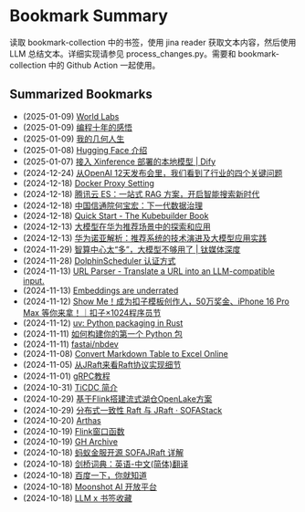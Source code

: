# Bookmark Summary 
读取 bookmark-collection 中的书签，使用 jina reader 获取文本内容，然后使用 LLM 总结文本。详细实现请参见 process_changes.py。需要和 bookmark-collection 中的 Github Action 一起使用。
    
## Summarized Bookmarks
- (2025-01-09) [World Labs](202501/2025-01-09-world-labs.md)
- (2025-01-09) [编程十年的感悟](202501/2025-01-09-%E7%BC%96%E7%A8%8B%E5%8D%81%E5%B9%B4%E7%9A%84%E6%84%9F%E6%82%9F.md)
- (2025-01-09) [我的几何人生](202501/2025-01-09-%E6%88%91%E7%9A%84%E5%87%A0%E4%BD%95%E4%BA%BA%E7%94%9F.md)
- (2025-01-08) [Hugging Face 介绍](202501/2025-01-08-hugging-face-%E4%BB%8B%E7%BB%8D.md)
- (2025-01-07) [接入 Xinference 部署的本地模型 | Dify](202501/2025-01-07-%E6%8E%A5%E5%85%A5-xinference-%E9%83%A8%E7%BD%B2%E7%9A%84%E6%9C%AC%E5%9C%B0%E6%A8%A1%E5%9E%8B-dify.md)
- (2024-12-24) [从OpenAI 12天发布会里，我们看到了行业的四个关键问题](202412/2024-12-24-%E4%BB%8Eopenai-12%E5%A4%A9%E5%8F%91%E5%B8%83%E4%BC%9A%E9%87%8C%EF%BC%8C%E6%88%91%E4%BB%AC%E7%9C%8B%E5%88%B0%E4%BA%86%E8%A1%8C%E4%B8%9A%E7%9A%84%E5%9B%9B%E4%B8%AA%E5%85%B3%E9%94%AE%E9%97%AE%E9%A2%98.md)
- (2024-12-18) [Docker Proxy Setting](202412/2024-12-18-docker-proxy-setting.md)
- (2024-12-18) [腾讯云 ES：一站式 RAG 方案，开启智能搜索新时代](202412/2024-12-18-%E8%85%BE%E8%AE%AF%E4%BA%91-es%EF%BC%9A%E4%B8%80%E7%AB%99%E5%BC%8F-rag-%E6%96%B9%E6%A1%88%EF%BC%8C%E5%BC%80%E5%90%AF%E6%99%BA%E8%83%BD%E6%90%9C%E7%B4%A2%E6%96%B0%E6%97%B6%E4%BB%A3.md)
- (2024-12-18) [中国信通院何宝宏：下一代数据治理](202412/2024-12-18-%E4%B8%AD%E5%9B%BD%E4%BF%A1%E9%80%9A%E9%99%A2%E4%BD%95%E5%AE%9D%E5%AE%8F%EF%BC%9A%E4%B8%8B%E4%B8%80%E4%BB%A3%E6%95%B0%E6%8D%AE%E6%B2%BB%E7%90%86.md)
- (2024-12-18) [Quick Start - The Kubebuilder Book](202412/2024-12-18-quick-start---the-kubebuilder-book.md)
- (2024-12-13) [大模型在华为推荐场景中的探索和应用](202412/2024-12-13-%E5%A4%A7%E6%A8%A1%E5%9E%8B%E5%9C%A8%E5%8D%8E%E4%B8%BA%E6%8E%A8%E8%8D%90%E5%9C%BA%E6%99%AF%E4%B8%AD%E7%9A%84%E6%8E%A2%E7%B4%A2%E5%92%8C%E5%BA%94%E7%94%A8.md)
- (2024-12-13) [华为诺亚解析：推荐系统的技术演进及大模型应用实践](202412/2024-12-13-%E5%8D%8E%E4%B8%BA%E8%AF%BA%E4%BA%9A%E8%A7%A3%E6%9E%90%EF%BC%9A%E6%8E%A8%E8%8D%90%E7%B3%BB%E7%BB%9F%E7%9A%84%E6%8A%80%E6%9C%AF%E6%BC%94%E8%BF%9B%E5%8F%8A%E5%A4%A7%E6%A8%A1%E5%9E%8B%E5%BA%94%E7%94%A8%E5%AE%9E%E8%B7%B5.md)
- (2024-11-29) [智算中心太“多”，大模型不够用了 | 钛媒体深度](202411/2024-11-29-%E6%99%BA%E7%AE%97%E4%B8%AD%E5%BF%83%E5%A4%AA%E2%80%9C%E5%A4%9A%E2%80%9D%EF%BC%8C%E5%A4%A7%E6%A8%A1%E5%9E%8B%E4%B8%8D%E5%A4%9F%E7%94%A8%E4%BA%86-%E9%92%9B%E5%AA%92%E4%BD%93%E6%B7%B1%E5%BA%A6.md)
- (2024-11-28) [DolphinScheduler 认证方式](202411/2024-11-28-dolphinscheduler-%E8%AE%A4%E8%AF%81%E6%96%B9%E5%BC%8F.md)
- (2024-11-13) [URL Parser - Translate a URL into an LLM-compatible input.](202411/2024-11-13-url-parser---translate-a-url-into-an-llm-compatible-input..md)
- (2024-11-13) [Embeddings are underrated](202411/2024-11-13-embeddings-are-underrated.md)
- (2024-11-12) [Show Me！成为扣子模板创作人，50万奖金、iPhone 16 Pro Max 等你来拿！｜扣子×1024程序员节](202411/2024-11-12-show-me%EF%BC%81%E6%88%90%E4%B8%BA%E6%89%A3%E5%AD%90%E6%A8%A1%E6%9D%BF%E5%88%9B%E4%BD%9C%E4%BA%BA%EF%BC%8C50%E4%B8%87%E5%A5%96%E9%87%91%E3%80%81iphone-16-pro-max-%E7%AD%89%E4%BD%A0%E6%9D%A5%E6%8B%BF%EF%BC%81%EF%BD%9C%E6%89%A3%E5%AD%90%C3%971024%E7%A8%8B%E5%BA%8F%E5%91%98%E8%8A%82.md)
- (2024-11-12) [uv: Python packaging in Rust](202411/2024-11-12-uv-python-packaging-in-rust.md)
- (2024-11-11) [如何构建你的第一个 Python 包](202411/2024-11-11-%E5%A6%82%E4%BD%95%E6%9E%84%E5%BB%BA%E4%BD%A0%E7%9A%84%E7%AC%AC%E4%B8%80%E4%B8%AA-python-%E5%8C%85.md)
- (2024-11-11) [fastai/nbdev](202411/2024-11-11-fastai-nbdev.md)
- (2024-11-08) [Convert Markdown Table to Excel Online](202411/2024-11-08-convert-markdown-table-to-excel-online.md)
- (2024-11-05) [从JRaft来看Raft协议实现细节](202411/2024-11-05-%E4%BB%8Ejraft%E6%9D%A5%E7%9C%8Braft%E5%8D%8F%E8%AE%AE%E5%AE%9E%E7%8E%B0%E7%BB%86%E8%8A%82.md)
- (2024-11-01) [gRPC教程](202411/2024-11-01-grpc%E6%95%99%E7%A8%8B.md)
- (2024-10-31) [TiCDC 简介](202410/2024-10-31-ticdc-%E7%AE%80%E4%BB%8B.md)
- (2024-10-29) [基于Flink搭建流式湖仓OpenLake方案](202410/2024-10-29-%E5%9F%BA%E4%BA%8Eflink%E6%90%AD%E5%BB%BA%E6%B5%81%E5%BC%8F%E6%B9%96%E4%BB%93openlake%E6%96%B9%E6%A1%88.md)
- (2024-10-29) [分布式一致性 Raft 与 JRaft · SOFAStack](202410/2024-10-29-%E5%88%86%E5%B8%83%E5%BC%8F%E4%B8%80%E8%87%B4%E6%80%A7-raft-%E4%B8%8E-jraft-%C2%B7-sofastack.md)
- (2024-10-20) [Arthas](202410/2024-10-20-arthas.md)
- (2024-10-19) [Flink窗口函数](202410/2024-10-19-flink%E7%AA%97%E5%8F%A3%E5%87%BD%E6%95%B0.md)
- (2024-10-19) [GH Archive](202410/2024-10-19-gh-archive.md)
- (2024-10-18) [蚂蚁金服开源 SOFAJRaft 详解](202410/2024-10-18-%E8%9A%82%E8%9A%81%E9%87%91%E6%9C%8D%E5%BC%80%E6%BA%90-sofajraft-%E8%AF%A6%E8%A7%A3.md)
- (2024-10-18) [剑桥词典：英语-中文(简体)翻译](202410/2024-10-18-%E5%89%91%E6%A1%A5%E8%AF%8D%E5%85%B8%EF%BC%9A%E8%8B%B1%E8%AF%AD-%E4%B8%AD%E6%96%87%28%E7%AE%80%E4%BD%93%29%E7%BF%BB%E8%AF%91.md)
- (2024-10-18) [百度一下，你就知道](202410/2024-10-18-%E7%99%BE%E5%BA%A6%E4%B8%80%E4%B8%8B%EF%BC%8C%E4%BD%A0%E5%B0%B1%E7%9F%A5%E9%81%93.md)
- (2024-10-18) [Moonshot AI 开放平台](202410/2024-10-18-moonshot-ai-%E5%BC%80%E6%94%BE%E5%B9%B3%E5%8F%B0.md)
- (2024-10-18) [LLM x 书签收藏](202410/2024-10-18-llm-x-%E4%B9%A6%E7%AD%BE%E6%94%B6%E8%97%8F.md)
